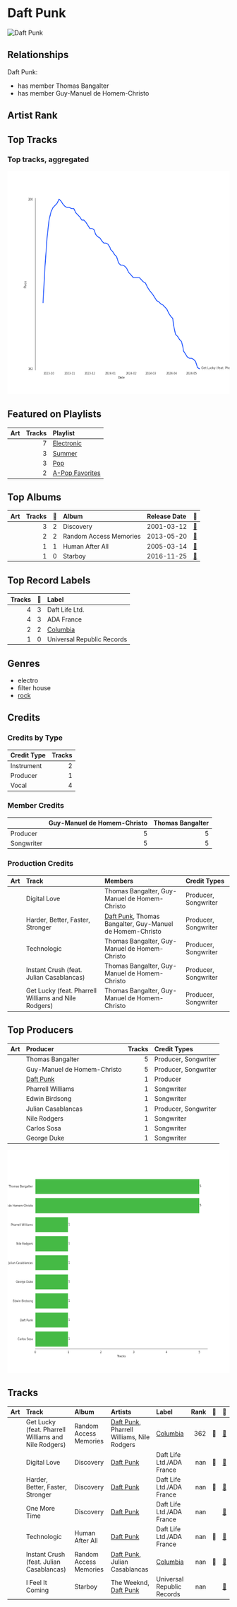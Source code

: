 
# Daft Punk


<img src="https://i.scdn.co/image/ab6761610000e5eba7bfd7835b5c1eee0c95fa6e" alt="Daft Punk" width="100" />

## Relationships

Daft Punk:
- has member Thomas Bangalter
- has member Guy-Manuel de Homem-Christo

## Artist Rank


## Top Tracks


### Top tracks, aggregated

![Track score ranking over time](../../images/artists/daft_punk/track_rank_time_series_score.png)
## Featured on Playlists
| Art | Tracks | Playlist |
|:---|---:|:---|
| <img src="https://mosaic.scdn.co/640/ab67616d00001e0248905438b9c1153978d9fbf4ab67616d00001e0279e8b529ce6c088a8027b2a1ab67616d00001e029b9b36b0e22870b9f542d937ab67616d00001e02d8601e15fa1b4351fe1fc6ae" alt="" width="50" /> | 7 | [Electronic](../../playlists/electronic/overview.md) |
| <img src="https://mosaic.scdn.co/640/ab67616d00001e0204878afb19613a94d37b29ceab67616d00001e021544041d0285585cc92c2709ab67616d00001e02570f746ccc2c75af070da1e0ab67616d00001e02d8cc2281fcd4519ca020926b" alt="" width="50" /> | 3 | [Summer](../../playlists/summer/overview.md) |
| <img src="https://mosaic.scdn.co/640/ab67616d00001e0241aa6776dc15fbd71a2b4557ab67616d00001e029b9a3105ad4ffb91ad2e2798ab67616d00001e029dbb37516ff4b03244808e45ab67616d00001e02d6ec808748fa5b0c2d3a6618" alt="" width="50" /> | 3 | [Pop](../../playlists/pop/overview.md) |
| <img src="https://mosaic.scdn.co/640/ab67616d00001e02022b4010e20659300f42c375ab67616d00001e02527d94ecf554774fc313bf48ab67616d00001e02c8b444df094279e70d0ed856ab67616d00001e02d0ec2db731952a7efabc6397" alt="" width="50" /> | 2 | [A-Pop Favorites](../../playlists/a-pop_favorites/overview.md) |

## Top Albums

| Art | Tracks | 💚 | Album | Release Date | 🔗 |
|:---|---:|---:|:---|:---|:---|
| <img src="https://i.scdn.co/image/ab67616d0000b27348905438b9c1153978d9fbf4" alt="" width="50" /> | 3 | 2 | Discovery | 2001-03-12 | [🔗](https://open.spotify.com/album/2noRn2Aes5aoNVsU6iWThc) |
| <img src="https://i.scdn.co/image/ab67616d0000b2739b9b36b0e22870b9f542d937" alt="" width="50" /> | 2 | 2 | Random Access Memories | 2013-05-20 | [🔗](https://open.spotify.com/album/4m2880jivSbbyEGAKfITCa) |
| <img src="https://i.scdn.co/image/ab67616d0000b273d8601e15fa1b4351fe1fc6ae" alt="" width="50" /> | 1 | 1 | Human After All | 2005-03-14 | [🔗](https://open.spotify.com/album/1A2GTWGtFfWp7KSQTwWOyo) |
| <img src="https://i.scdn.co/image/ab67616d0000b2734718e2b124f79258be7bc452" alt="" width="50" /> | 1 | 0 | Starboy | 2016-11-25 | [🔗](https://open.spotify.com/album/2ODvWsOgouMbaA5xf0RkJe) |

## Top Record Labels

| Tracks | 💚 | Label |
|---:|---:|:---|
| 4 | 3 | Daft Life Ltd. |
| 4 | 3 | ADA France |
| 2 | 2 | [Columbia](../../labels/columbia/overview.md) |
| 1 | 0 | Universal Republic Records |

## Genres

- electro
- filter house
- [rock](../../genres/rock/overview.md)

## Credits

### Credits by Type

| Credit Type | Tracks |
|:---|---:|
| Instrument | 2 |
| Producer | 1 |
| Vocal | 4 |

### Member Credits

| | Guy-Manuel de Homem-Christo | Thomas Bangalter |
|:---|---:|---:|
| Producer | 5 | 5 |
| Songwriter | 5 | 5 |
### Production Credits

| Art | Track | Members | Credit Types |
|:---|:---|:---|:---|
| <img src="https://i.scdn.co/image/ab67616d0000b27348905438b9c1153978d9fbf4" alt="" width="50" /> | Digital Love | Thomas Bangalter, Guy-Manuel de Homem-Christo | Producer, Songwriter |
| <img src="https://i.scdn.co/image/ab67616d0000b27348905438b9c1153978d9fbf4" alt="" width="50" /> | Harder, Better, Faster, Stronger | [Daft Punk](.), Thomas Bangalter, Guy-Manuel de Homem-Christo | Producer, Songwriter |
| <img src="https://i.scdn.co/image/ab67616d0000b273d8601e15fa1b4351fe1fc6ae" alt="" width="50" /> | Technologic | Thomas Bangalter, Guy-Manuel de Homem-Christo | Producer, Songwriter |
| <img src="https://i.scdn.co/image/ab67616d0000b2739b9b36b0e22870b9f542d937" alt="" width="50" /> | Instant Crush (feat. Julian Casablancas) | Thomas Bangalter, Guy-Manuel de Homem-Christo | Producer, Songwriter |
| <img src="https://i.scdn.co/image/ab67616d0000b2739b9b36b0e22870b9f542d937" alt="" width="50" /> | Get Lucky (feat. Pharrell Williams and Nile Rodgers) | Thomas Bangalter, Guy-Manuel de Homem-Christo | Producer, Songwriter |

## Top Producers

| Art | Producer | Tracks | Credit Types |
|:---|:---|---:|:---|
| | Thomas Bangalter | 5 | Producer, Songwriter |
| | Guy-Manuel de Homem-Christo | 5 | Producer, Songwriter |
| <img src="https://i.scdn.co/image/ab6761610000e5eba7bfd7835b5c1eee0c95fa6e" alt="" width="50" /> | [Daft Punk](overview.md) | 1 | Producer |
| <img src="https://i.scdn.co/image/ab6761610000e5ebf0789cd783c20985ec3deb4e" alt="" width="50" /> | Pharrell Williams | 1 | Songwriter |
| | Edwin Birdsong | 1 | Songwriter |
| <img src="https://i.scdn.co/image/e7a1396741154b787911a8c6c9ba21a6f5b55a5f" alt="" width="50" /> | Julian Casablancas | 1 | Producer, Songwriter |
| <img src="https://i.scdn.co/image/6511b1fe261da3b6c6b69ae2aa771cfd307a18ae" alt="" width="50" /> | Nile Rodgers | 1 | Songwriter |
| | Carlos Sosa | 1 | Songwriter |
| | George Duke | 1 | Songwriter |

![Bar chart of top 9 producers](../../images/artists/daft_punk/producers.png)
## Tracks

| Art | Track | Album | Artists | Label | Rank | 💚 | 🔗 |
|:---|:---|:---|:---|:---|---:|:---|:---|
| <img src="https://i.scdn.co/image/ab67616d0000b2739b9b36b0e22870b9f542d937" alt="" width="50" /> | Get Lucky (feat. Pharrell Williams and Nile Rodgers) | Random Access Memories | [Daft Punk](overview.md), Pharrell Williams, Nile Rodgers | [Columbia](../../labels/columbia) | 362 | 💚 | [🔗](https://open.spotify.com/track/69kOkLUCkxIZYexIgSG8rq) |
| <img src="https://i.scdn.co/image/ab67616d0000b27348905438b9c1153978d9fbf4" alt="" width="50" /> | Digital Love | Discovery | [Daft Punk](overview.md) | Daft Life Ltd./ADA France | nan | 💚 | [🔗](https://open.spotify.com/track/2VEZx7NWsZ1D0eJ4uv5Fym) |
| <img src="https://i.scdn.co/image/ab67616d0000b27348905438b9c1153978d9fbf4" alt="" width="50" /> | Harder, Better, Faster, Stronger | Discovery | [Daft Punk](overview.md) | Daft Life Ltd./ADA France | nan | 💚 | [🔗](https://open.spotify.com/track/5W3cjX2J3tjhG8zb6u0qHn) |
| <img src="https://i.scdn.co/image/ab67616d0000b27348905438b9c1153978d9fbf4" alt="" width="50" /> | One More Time | Discovery | [Daft Punk](overview.md) | Daft Life Ltd./ADA France | nan | | [🔗](https://open.spotify.com/track/0DiWol3AO6WpXZgp0goxAV) |
| <img src="https://i.scdn.co/image/ab67616d0000b273d8601e15fa1b4351fe1fc6ae" alt="" width="50" /> | Technologic | Human After All | [Daft Punk](overview.md) | Daft Life Ltd./ADA France | nan | 💚 | [🔗](https://open.spotify.com/track/0LSLM0zuWRkEYemF7JcfEE) |
| <img src="https://i.scdn.co/image/ab67616d0000b2739b9b36b0e22870b9f542d937" alt="" width="50" /> | Instant Crush (feat. Julian Casablancas) | Random Access Memories | [Daft Punk](overview.md), Julian Casablancas | [Columbia](../../labels/columbia) | nan | 💚 | [🔗](https://open.spotify.com/track/2cGxRwrMyEAp8dEbuZaVv6) |
| <img src="https://i.scdn.co/image/ab67616d0000b2734718e2b124f79258be7bc452" alt="" width="50" /> | I Feel It Coming | Starboy | The Weeknd, [Daft Punk](overview.md) | Universal Republic Records | nan | | [🔗](https://open.spotify.com/track/3dhjNA0jGA8vHBQ1VdD6vV) |
